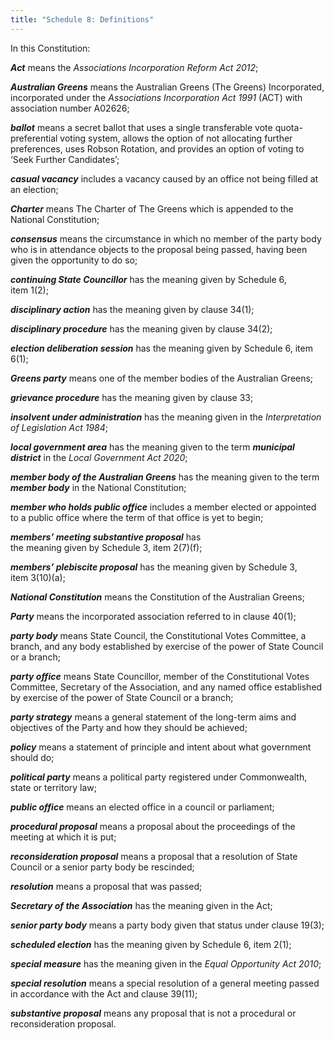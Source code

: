 ```yaml
---
title: "Schedule 8: Definitions"
---
```


In this Constitution:

***Act*** means the *Associations Incorporation Reform Act 2012*;

***Australian Greens*** means the Australian Greens (The Greens)
Incorporated, incorporated under the *Associations Incorporation Act
1991* (ACT) with association number A02626;

***ballot*** means a secret ballot that uses a single transferable vote
quota-preferential voting system, allows the option of not allocating
further preferences, uses Robson Rotation, and provides an option of
voting to ‘Seek Further Candidates’;

***casual vacancy*** includes a vacancy caused by an office not being
filled at an election;

***Charter*** means The Charter of The Greens which is appended to the
National Constitution;

***consensus*** means the circumstance in which no member of the party
body who is in attendance objects to the proposal being passed, having
been given the opportunity to do so;

***continuing State Councillor*** has the meaning given by Schedule 6,
item 1(2);

***disciplinary action*** has the meaning given by clause 34(1);

***disciplinary procedure*** has the meaning given by clause 34(2);

***election deliberation session*** has the meaning given by Schedule 6,
item 6(1);

***Greens party*** means one of the member bodies of the Australian
Greens;

***grievance procedure*** has the meaning given by clause 33;

***insolvent under administration*** has the meaning given in the
*Interpretation of Legislation Act 1984*;

***local government area*** has the meaning given to the term
***municipal district*** in the *Local Government Act 2020*;

***member body of the Australian Greens*** has the meaning given to the
term ***member body*** in the National Constitution;

***member who holds public office*** includes a member elected or
appointed to a public office where the term of that office is yet to
begin;

***members’ meeting substantive proposal*** has  
the meaning given by Schedule 3, item 2(7)(f);

***members’ plebiscite proposal*** has the meaning given by Schedule 3,
item 3(10)(a);

***National Constitution*** means the Constitution of the Australian
Greens;

***Party*** means the incorporated association referred to in
clause 40(1);

***party body*** means State Council, the Constitutional Votes
Committee, a branch, and any body established by exercise of the power
of State Council or a branch;

***party office*** means State Councillor, member of the Constitutional
Votes Committee, Secretary of the Association, and any named office
established by exercise of the power of State Council or a branch;

***party strategy*** means a general statement of the long-term aims and
objectives of the Party and how they should be achieved;

***policy*** means a statement of principle and intent about what
government should do;

***political party*** means a political party registered under
Commonwealth, state or territory law;

***public office*** means an elected office in a council or parliament;

***procedural proposal*** means a proposal about the proceedings of the
meeting at which it is put;

***reconsideration proposal*** means a proposal that a resolution of
State Council or a senior party body be rescinded;

***resolution*** means a proposal that was passed;

***Secretary of the Association*** has the meaning given in the Act;

***senior party body*** means a party body given that status under
clause 19(3);

***scheduled election*** has the meaning given by Schedule 6, item 2(1);

***special measure*** has the meaning given in the *Equal Opportunity
Act 2010*;

***special resolution*** means a special resolution of a general meeting
passed in accordance with the Act and clause 39(11);

***substantive proposal*** means any proposal that is not a procedural
or reconsideration proposal.


